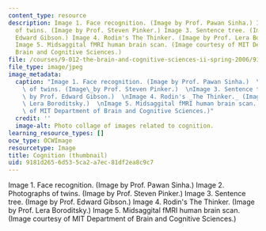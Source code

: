 ```yaml
---
content_type: resource
description: Image 1. Face recognition. (Image by Prof. Pawan Sinha.) Image 2. Photographs
  of twins. (Image by Prof. Steven Pinker.) Image 3. Sentence tree. (Image by Prof.
  Edward Gibson.) Image 4. Rodin's The Thinker. (Image by Prof. Lera Boroditsky.)
  Image 5. Midsaggital fMRI human brain scan. (Image courtesy of MIT Department of
  Brain and Cognitive Sciences.)
file: /courses/9-012-the-brain-and-cognitive-sciences-ii-spring-2006/9181d2656d535ca2a7ec81df2ea8c9c7_9-012s06-th.jpg
file_type: image/jpeg
image_metadata:
  caption: "Image 1. Face recognition. (Image by Prof. Pawan Sinha.)  \nImage 2. Photographs\
    \ of twins. (Image\_by Prof. Steven Pinker.)  \nImage 3. Sentence tree. (Image\
    \ by Prof. Edward Gibson.)  \nImage 4. Rodin's _The Thinker._ (Image by Prof.\
    \ Lera Boroditsky.)  \nImage 5. Midsaggital fMRI human brain scan. (Image courtesy\
    \ of MIT Department of Brain and Cognitive Sciences.)"
  credit: ''
  image-alt: Photo collage of images related to cognition.
learning_resource_types: []
ocw_type: OCWImage
resourcetype: Image
title: Cognition (thumbnail)
uid: 9181d265-6d53-5ca2-a7ec-81df2ea8c9c7
---
```

Image 1. Face recognition. (Image by Prof. Pawan Sinha.) Image 2. Photographs of twins. (Image by Prof. Steven Pinker.) Image 3. Sentence tree. (Image by Prof. Edward Gibson.) Image 4. Rodin's The Thinker. (Image by Prof. Lera Boroditsky.) Image 5. Midsaggital fMRI human brain scan. (Image courtesy of MIT Department of Brain and Cognitive Sciences.)